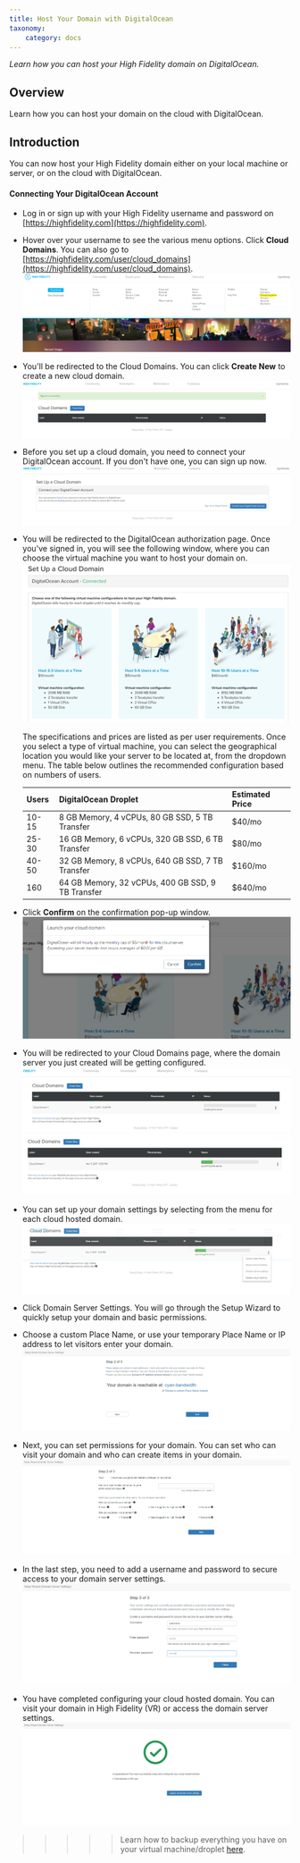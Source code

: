 ```yaml
---
title: Host Your Domain with DigitalOcean
taxonomy:
    category: docs
---
```


*Learn how you can host your High Fidelity domain on DigitalOcean.*

## Overview

Learn how you can host your domain on the cloud with DigitalOcean.

## Introduction

You can now host your High Fidelity domain either on your local machine or server, or on the cloud with DigitalOcean.

#### Connecting Your DigitalOcean Account

- Log in or sign up with your High Fidelity username and password on [https://highfidelity.com](https://highfidelity.com).

- Hover over your username to see the various menu options. Click **Cloud Domains**. You can also go to [https://highfidelity.com/user/cloud_domains](https://highfidelity.com/user/cloud_domains).
  ![](cloud-do-1.PNG)

- You'll be redirected to the Cloud Domains. You can click **Create New** to create a new cloud domain.
  ![](cloud-do-2.PNG)

- Before you set up a cloud domain, you need to connect your DigitalOcean account. If you don't have one, you can sign up now.
  ![](cloud-do-3.PNG)

- You will be redirected to the DigitalOcean authorization page. Once you've signed in, you will see the following window, where you can choose the virtual machine you want to host your domain on.
  ![](cloud-do-4.PNG)
  
  The specifications and prices are listed as per user requirements. Once you select a type of virtual machine, you can select the geographical location you would like your server to be located at, from the dropdown menu. The table below outlines the recommended configuration based on numbers of users.
  
  | Users | DigitalOcean Droplet | Estimated Price |
  | ----- | -------------------- | --------------- |
  | 10-15 | 8 GB Memory, 4 vCPUs, 80 GB SSD, 5 TB Transfer | $40/mo |
  | 25-30 | 16 GB Memory, 6 vCPUs, 320 GB SSD, 6 TB Transfer | $80/mo |
  | 40-50 | 32 GB Memory, 8 vCPUs, 640 GB SSD, 7 TB Transfer | $160/mo |
  |  160  | 64 GB Memory, 32 vCPUs, 400 GB SSD, 9 TB Transfer | $640/mo |

- Click **Confirm** on the confirmation pop-up window.
  ![](cloud-do-6.PNG)

- You will be redirected to your Cloud Domains page, where the domain server you just created will be getting configured.
  ![](cloud-do-7.PNG)
  ![](cloud-do-8.PNG)

- You can set up your domain settings by selecting from the menu for each cloud hosted domain.
  ![](cloud-do-9.PNG)

- Click Domain Server Settings. You will go through the Setup Wizard to quickly setup your domain and basic permissions.

- Choose a custom Place Name, or use your temporary Place Name or IP address to let visitors enter your domain.
  ![](setup-wizard-3.PNG)

- Next, you can set permissions for your domain. You can set who can visit your domain and who can create items in your domain.
  ![](setup-wizard-4.PNG)

- In the last step, you need to add a username and password to secure access to your domain server settings.
  ![](setup-wizard-9.PNG)

- You have completed configuring your cloud hosted domain. You can visit your domain in High Fidelity (VR) or access the domain server settings.
  ![](setup-wizard-10.PNG)

>>>>> Learn how to backup everything you have on your virtual machine/droplet [here](https://www.digitalocean.com/help/technical/backup/).

